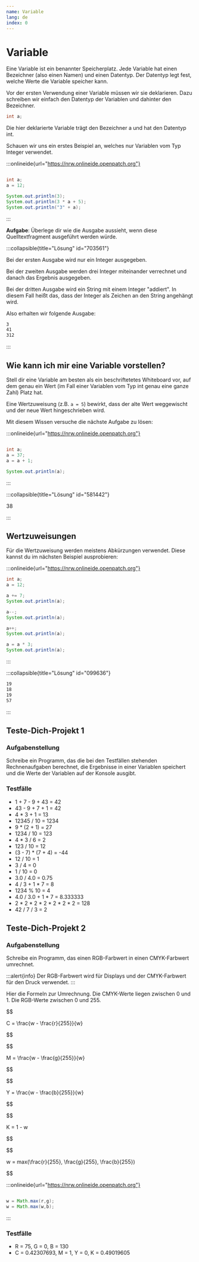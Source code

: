 ```yaml
---
name: Variable
lang: de
index: 0
---
```


# Variable

Eine Variable ist ein benannter Speicherplatz. Jede Variable hat einen Bezeichner (also einen Namen) und einen Datentyp. Der Datentyp legt fest, welche Werte die Variable speicher kann.

Vor der ersten Verwendung einer Variable müssen wir sie deklarieren. Dazu schreiben wir einfach den Datentyp der Variablen und dahinter den Bezeichner.

```java
int a;
```

Die hier deklarierte Variable trägt den Bezeichner a und hat den Datentyp int.

Schauen wir uns ein erstes Beispiel an, welches nur Variablen vom Typ Integer verwendet.

:::onlineide{url="https://nrw.onlineide.openpatch.org"}

```java Variablen1.java

int a;
a = 12;

System.out.println(3);
System.out.println(3 * a + 5);
System.out.println("3" + a);
```

:::

**Aufgabe**:  Überlege dir wie die Ausgabe aussieht, wenn diese Quelltextfragment ausgeführt werden würde.

:::collapsible{title="Lösung" id="703561"}

Bei der ersten Ausgabe wird nur ein Integer ausgegeben.

Bei der zweiten Ausgabe werden drei Integer miteinander verrechnet und danach das Ergebnis ausgegeben.

Bei der dritten Ausgabe wird ein String mit einem Integer "addiert". In diesem Fall heißt das, dass der Integer als Zeichen an den String angehängt wird.

Also erhalten wir folgende Ausgabe:

```bash
3
41
312
```

:::

## Wie kann ich mir eine Variable vorstellen?

Stell dir eine Variable am besten als ein beschriftetetes Whiteboard vor, auf dem genau ein Wert (im Fall einer Variablen vom Typ int genau eine ganze Zahl) Platz hat.

Eine Wertzuweisung (z.B. `a = 5`) bewirkt, dass der alte Wert weggewischt und der neue Wert hingeschrieben wird.

Mit diesem Wissen versuche die nächste Aufgabe zu lösen:

:::onlineide{url="https://nrw.onlineide.openpatch.org"}

```java Variablen2.java

int a;
a = 37;
a = a + 1;

System.out.println(a);

```

:::

:::collapsible{title="Lösung" id="581442"}

38

:::

## Wertzuweisungen

Für die Wertzuweisung werden meistens Abkürzungen verwendet. Diese kannst du im nächsten Beispiel ausprobieren:

:::onlineide{url="https://nrw.onlineide.openpatch.org"}

```java Variablen3.java
int a;
a = 12;

a += 7;
System.out.println(a);

a--;
System.out.println(a);

a++;
System.out.println(a);

a = a * 3;
System.out.println(a);
```

:::

:::collapsible{title="Lösung" id="099636"}

```bash
19
18
19
57
```

:::


## Teste-Dich-Projekt 1

### Aufgabenstellung

Schreibe ein Programm, das die bei den Testfällen stehenden Rechnenaufgaben berechnet, die Ergebnisse in einer Variablen speichert und die Werte der Variablen auf der Konsole ausgibt.

### Testfälle

- 1 + 7 - 9 + 43 = 42
- 43 - 9 + 7 + 1 = 42
- 4 * 3 + 1 = 13
- 12345 / 10 = 1234
- 9 * (2 + 1) = 27
- 1234 / 10 = 123
- 4 * 3 / 6 = 2
- 123 / 10 = 12
- (3 - 7) * (7 + 4) = -44
- 12 / 10 = 1
- 3 / 4 = 0
- 1 / 10 = 0
- 3.0 / 4.0 = 0.75
- 4 / 3 + 1 * 7 = 8
- 1234 % 10 = 4
- 4.0 / 3.0 + 1 * 7 = 8.333333
- 2 * 2 * 2 * 2 * 2 * 2 * 2 = 128
- 42 / 7 / 3 = 2

## Teste-Dich-Projekt 2

### Aufgabenstellung

Schreibe ein Programm, das einen RGB-Farbwert in einen CMYK-Farbwert umrechnet.

:::alert{info}
Der RGB-Farbwert wird für Displays und der CMYK-Farbwert für den Druck verwendet.
:::

Hier die Formeln zur Umrechnung. Die CMYK-Werte liegen zwischen 0 und 1. Die RGB-Werte zwischen 0 und 255.

$$

C = \frac{w - \frac{r}{255}}{w}

$$

$$

M = \frac{w - \frac{g}{255}}{w}

$$

$$

Y = \frac{w - \frac{b}{255}}{w}

$$

$$

K = 1 - w

$$

$$

w = max(\frac{r}{255}, \frac{g}{255}, \frac{b}{255})

$$

:::onlineide{url="https://nrw.onlineide.openpatch.org"}

```java RGBzuCMYK.java

w = Math.max(r,g);
w = Math.max(w,b);

```

:::

### Testfälle

- R = 75, G = 0, B = 130
- C = 0.42307693, M = 1, Y = 0, K = 0.49019605
